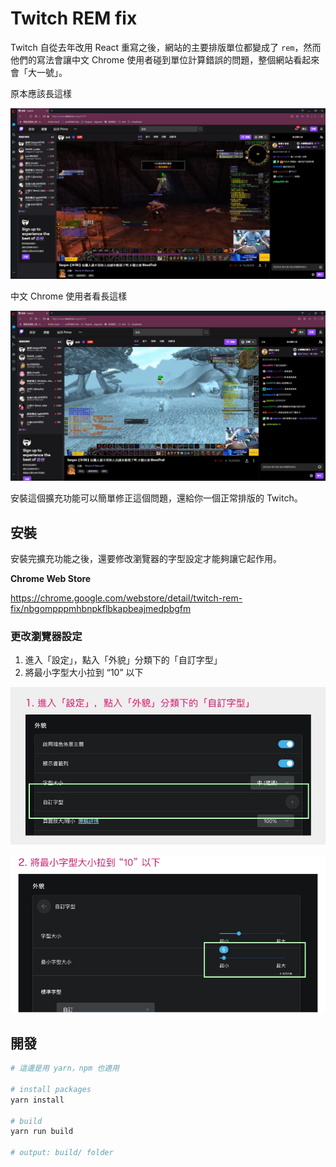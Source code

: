 # Twitch REM fix

Twitch 自從去年改用 React 重寫之後，網站的主要排版單位都變成了 `rem`，然而他們的寫法會讓中文 Chrome 使用者碰到單位計算錯誤的問題，整個網站看起來會「大一號」。

原本應該長這樣

![正常](./assets/fixed.jpg "正常")

中文 Chrome 使用者看長這樣

![大一號](./assets/broken.jpg "大一號")


安裝這個擴充功能可以簡單修正這個問題，還給你一個正常排版的 Twitch。



## 安裝

安裝完擴充功能之後，還要修改瀏覽器的字型設定才能夠讓它起作用。

**Chrome Web Store**

https://chrome.google.com/webstore/detail/twitch-rem-fix/nbgompppmhbnpkflbkapbeajmedpbgfm


### 更改瀏覽器設定

1. 進入「設定」，點入「外貌」分類下的「自訂字型」
2. 將最小字型大小拉到 “10” 以下

![step 1](./assets/settings_step1.jpg)

![step 2](./assets/settings_step2.jpg)


## 開發

```sh
# 這邊是用 yarn，npm 也適用

# install packages
yarn install

# build
yarn run build

# output: build/ folder
```
